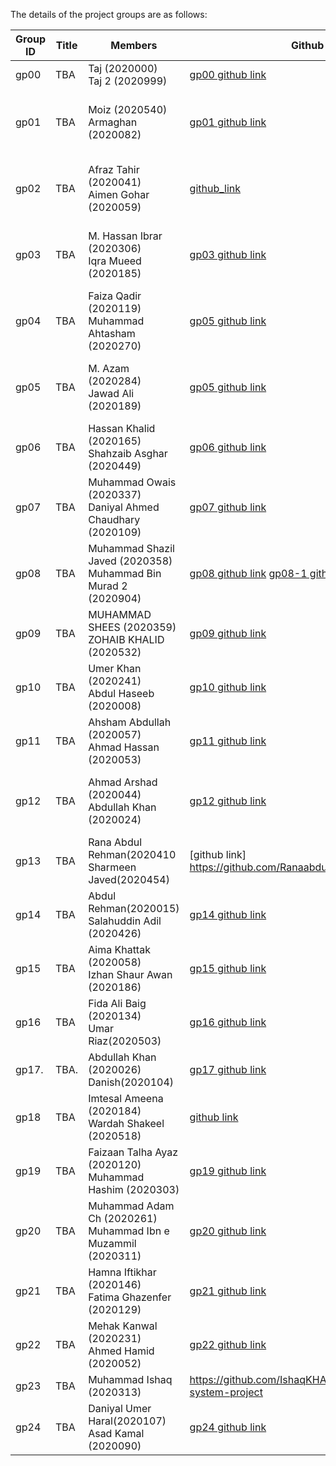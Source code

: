 
The details of the project groups are as follows:

| Group ID | Title | Members | Github link |	Milestone 1 |	Milestone 2 |	Milestone 3 |	Milestone 4 |
| ---      | ----------- | ----------- | ----------- | ----------- | ----------- | ----------- | ----------- |
| gp00     | TBA   | Taj (2020000)<br>Taj 2 (2020999) | [gp00 github link](https://github.com/tajkhan/xv6-riscv-os-fall22) | 0 | 0 | 0 | 0 |
| gp01     | TBA   | Moiz (2020540)<br>Armaghan (2020082) | [gp01 github link](https://github.com/MoizKhuzema/CS311-Project) | 0 | 0 | [pwd](./m3/pwd.txt) | [Detecting which pages have been accessed](https://pdos.csail.mit.edu/6.S081/2021/labs/pgtbl.html) |
| gp02     | TBA   | Afraz Tahir (2020041)<br>Aimen Gohar (2020059) | [github_link](https://github.com/afraztahir231/CS_311_Project) | 0 | 0 | [tree](./m3/tree.txt) | [Detecting which pages have been accessed](https://pdos.csail.mit.edu/6.S081/2021/labs/pgtbl.html) |
| gp03     | TBA   | M. Hassan Ibrar (2020306)<br>Iqra Mueed (2020185) | [gp03 github link](https://github.com/Hassanibrar632/OS_PROJECT) | 0 | 0 | [ps](./m3/ps.txt) | [Detecting which pages have been accessed](https://pdos.csail.mit.edu/6.S081/2021/labs/pgtbl.html) |
| gp04     | TBA   | Faiza Qadir (2020119)<br>Muhammad Ahtasham (2020270) | [gp05 github link](https://github.com/Muhammad-Ahtasham/Xv6-OS-PROJECT-) | 0 | 0 | [diff](./m3/diff.txt) | [Detecting which pages have been accessed](https://pdos.csail.mit.edu/6.S081/2021/labs/pgtbl.html) |
| gp05     | TBA   | M. Azam (2020284)<br>Jawad Ali (2020189) | [gp05 github link](https://github.com/AliJawad123/CS311_project) | 0 | 0 | [trace](https://pdos.csail.mit.edu/6.828/2022/labs/syscall.html) | [Detecting which pages have been accessed](https://pdos.csail.mit.edu/6.S081/2021/labs/pgtbl.html) |
| gp06     | TBA   | Hassan Khalid (2020165) <br> Shahzaib Asghar (2020449) | [gp06 github link](https://github.com/shahzaib-123/OS2022_xv6.git) | 0 | 0 | [find](https://pdos.csail.mit.edu/6.828/2022/labs/util.html) | [Implement copy-on write](https://pdos.csail.mit.edu/6.S081/2021/labs/cow.html) |
| gp07     | TBA   | Muhammad Owais (2020337)<br>Daniyal Ahmed Chaudhary (2020109) | [gp07 github link](https://github.com/MuhammadOwais02/OS_Project.git) | 0 | 0 | [csvcut](./m3/csvcut.txt) | [Implement copy-on write](https://pdos.csail.mit.edu/6.S081/2021/labs/cow.html) |
| gp08     | TBA   | Muhammad Shazil Javed (2020358)<br>Muhammad Bin Murad 2 (2020904) | [gp08 github link](https://github.com/sh2020358/OS-PROJECT-) [gp08-1 github link](https://github.com/sh2020358/Milestone-4.git) | 0 | 0 | [wzip](https://github.com/remzi-arpacidusseau/ostep-projects/tree/master/initial-utilities#wzip-and-wunzip) | [Implement copy-on write](https://pdos.csail.mit.edu/6.S081/2021/labs/cow.html) |
| gp09     | TBA   | MUHAMMAD SHEES (2020359)<br>ZOHAIB KHALID (2020532) | [gp09 github link](https://github.com/Shees69x/OS-PROJECT) | 0 | 0 | [touch](./m3/touch.txt) | [Implement copy-on write](https://pdos.csail.mit.edu/6.S081/2021/labs/cow.html) |
| gp10     | TBA   | Umer Khan (2020241) <br> Abdul Haseeb (2020008) | [gp10 github link](https://github.com/Fractii/CS-311-Project.git) | 0 | 0 | [sort](./m3/sort.txt) | [Implement copy-on write](https://pdos.csail.mit.edu/6.S081/2021/labs/cow.html) |
| gp11     | TBA   | Ahsham Abdullah (2020057)<br>Ahmad Hassan (2020053) | [gp11 github link](https://github.com/tajkhan/xv6-riscv-os-fall22) | 0 | 0 | [xargs](https://pdos.csail.mit.edu/6.828/2022/labs/util.html) | [Implement copy-on write](https://pdos.csail.mit.edu/6.S081/2021/labs/cow.html) |
| gp12     | TBA   | Ahmad Arshad (2020044)<br>Abdullah Khan (2020024) | [gp12 github link](https://github.com/ahmedar5had/OS_Fall22/tree/main/project) | 0 | 0 | [uniq](./m3/uniq.txt) | [Detecting which pages have been accessed](https://pdos.csail.mit.edu/6.S081/2021/labs/pgtbl.html) |
| gp13     | TBA   | Rana Abdul Rehman(2020410<br>Sharmeen Javed(2020454)| [github link] https://github.com/Ranaabdulrehman30/os_project.git | 0 | 0 | [wgrep](https://github.com/remzi-arpacidusseau/ostep-projects/tree/master/initial-utilities#wgrep) | [Buffer cache](https://pdos.csail.mit.edu/6.S081/2021/labs/lock.html) |
| gp14     | TBA   | Abdul Rehman(2020015)<br>Salahuddin Adil (2020426) | [gp14 github link](https://github.com/CodeWithAbd/015_426_OS) | 0 | 0 | [sleep](https://pdos.csail.mit.edu/6.828/2022/labs/util.html) | [Buffer cache](https://pdos.csail.mit.edu/6.S081/2021/labs/lock.html) |
| gp15     | TBA   | Aima Khattak (2020058)<br>Izhan Shaur Awan (2020186) | [gp15 github link](https://github.com/Midnight29x/OS_Project.git) | 0 | 0 | [pingpong](https://pdos.csail.mit.edu/6.828/2022/labs/util.html) | [Buffer cache](https://pdos.csail.mit.edu/6.S081/2021/labs/lock.html) |
| gp16     | TBA   | Fida Ali Baig (2020134)<br>Umar Riaz(2020503) | [gp16 github link](https://github.com/Fida2002/OS311) | 0 | 0 | [wunzip](https://github.com/remzi-arpacidusseau/ostep-projects/tree/master/initial-utilities#wzip-and-wunzip) | [Buffer cache](https://pdos.csail.mit.edu/6.S081/2021/labs/lock.html) |
| gp17.    | TBA.  | Abdullah Khan (2020026)<br>Danish(2020104) | [gp17 github link](https://github.com/abdullahkhn77/CS311_Project) | 0 | 0 | [nfiles](./m3/nfiles.txt) | [Buffer cache](https://pdos.csail.mit.edu/6.S081/2021/labs/lock.html) |
| gp18     | TBA   | Imtesal Ameena (2020184)<br>Wardah Shakeel (2020518) | [github link](https://github.com/Wardahhh/XV6-env.git) | 0 | 0 | [head](./m3/head.txt)<br>[freepages](./m3/freepages.txt) | [Buffer cache](https://pdos.csail.mit.edu/6.S081/2021/labs/lock.html) |
| gp19     | TBA   | Faizaan Talha Ayaz (2020120)<br>Muhammad Hashim (2020303) | [gp19 github link](https://github.com/Cy3ers/gp19_CS311Project.git) | 0 | 0 | [tail](./m3/tail.txt)<br>[readyprocs](./m3/readyprocs.txt) | [mmap](https://pdos.csail.mit.edu/6.S081/2021/labs/mmap.html) |
| gp20     | TBA   | Muhammad Adam Ch (2020261)<br>Muhammad Ibn e Muzammil (2020311) | [gp20 github link](https://github.com/Adam5626/xv6_Private) | 0 | 0 | [mv](./m3/mv.txt) | [mmap](https://pdos.csail.mit.edu/6.S081/2021/labs/mmap.html) |
| gp21     | TBA   | Hamna Iftikhar (2020146)<br>Fatima Ghazenfer (2020129) | [gp21 github link](https://github.com/hamnaiftikhar/OS_Project) | 0 | 0 | [ln](./m3/ln.txt) | [mmap](https://pdos.csail.mit.edu/6.S081/2021/labs/mmap.html) |
| gp22     | TBA   | Mehak Kanwal (2020231)<br>Ahmed Hamid (2020052) | [gp22 github link](https://github.com/MehakKanwal30/OS_Project.git) | 0 | 0 | [cp](./m3/cp.txt) | [mmap](https://pdos.csail.mit.edu/6.S081/2021/labs/mmap.html) |
| gp23     | TBA   | Muhammad Ishaq (2020313) | https://github.com/IshaqKHATTAK/operating-system-project | 0 | 0 | [trace](https://github.com/remzi-arpacidusseau/ostep-projects/tree/master/initial-xv6-tracer) | [mmap](https://pdos.csail.mit.edu/6.S081/2021/labs/mmap.html) |
| gp24     | TBA   | Daniyal Umer Haral(2020107)<br>Asad Kamal (2020090) | [gp24 github link](https://github.com/daniyalumer/OS-Project-) | 0 | 0 | [uptime](./m3/uptime.txt) | [mmap](https://pdos.csail.mit.edu/6.S081/2021/labs/mmap.html) |
